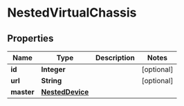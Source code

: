 # NestedVirtualChassis

## Properties
Name | Type | Description | Notes
------------ | ------------- | ------------- | -------------
**id** | **Integer** |  |  [optional]
**url** | **String** |  |  [optional]
**master** | [**NestedDevice**](NestedDevice.md) |  | 
